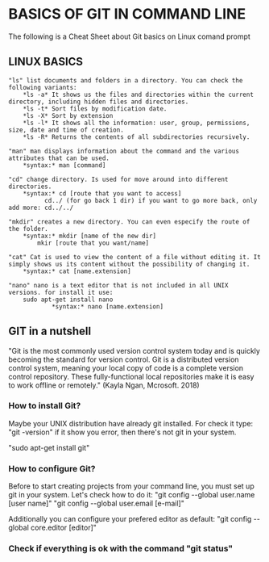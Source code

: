 # BASICS OF GIT IN COMMAND LINE
The following is a Cheat Sheet about Git basics on Linux comand prompt

## LINUX BASICS

	"ls" list documents and folders in a directory. You can check the following variants:
		*ls -a* It shows us the files and directories within the current directory, including hidden files and directories.
		*ls -t* Sort files by modification date.
		*ls -X* Sort by extension
		*ls -l* It shows all the information: user, group, permissions, size, date and time of creation.
		*ls -R* Returns the contents of all subdirectories recursively.

	"man" man displays information about the command and the various attributes that can be used.
		*syntax:* man [command]

	"cd" change directory. Is used for move around into different directories.
		*syntax:* cd [route that you want to access]
			  cd../ (for go back 1 dir) if you want to go more back, only add more: cd../../
	
	"mkdir" creates a new directory. You can even especify the route of the folder.
		*syntax:* mkdir [name of the new dir]
			mkir [route that you want/name]

	"cat" Cat is used to view the content of a file without editing it. It simply shows us its content without the possibility of changing it.
		*syntax:* cat [name.extension]

	"nano" nano is a text editor that is not included in all UNIX versions. for install it use:
		sudo apt-get install nano
				*syntax:* nano [name.extension]

## GIT in a nutshell

"Git is the most commonly used version control system today and is quickly becoming the standard for version control. Git is a distributed version control system, meaning your local copy of code is a complete version control repository. These fully-functional local repositories make it is easy to work offline or remotely."
(Kayla Ngan, Mcrosoft. 2018)

### How to install Git?

Maybe your UNIX distribution have already git installed. For check it type:
	"git -version" if it show you error, then there's not git in your system.

"sudo apt-get install git"

### How to configure Git?

Before to start creating projects from your command line, you must set up git in your system. Let's check how to do it:
	"git config --global user.name [user name]" 
	"git config --global user.email [e-mail]"

Additionally you can configure your prefered editor as default:
	"git config --global core.editor [editor]"

### Check if everything is ok with the command "git status"


